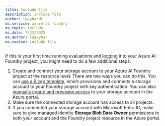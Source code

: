 ```yaml
---
title: Include file
description: Include file
author: lgayhardt
ms.service: azure-ai-foundry
ms.topic: include
ms.date: 7/23/2025
ms.author: lagayhar
ms.custom: include file
---
```


If this is your first time running evaluations and logging it to your Azure AI Foundry project, you might need to do a few additional steps:

1. Create and connect your storage account to your Azure AI Foundry project at the resource level. There are two ways you can do this. You can [use a Bicep template](https://github.com/azure-ai-foundry/foundry-samples/blob/main/samples/microsoft/infrastructure-setup/01-connections/connection-storage-account.bicep), which provisions and connects a storage account to your Foundry project with key authentication. You can also [manually create and provision access](../how-to/evaluations-storage-account.md) to your storage account in the Azure portal.
1. Make sure the connected storage account has access to all projects.
1. If you connected your storage account with Microsoft Entra ID, make sure to give managed identity **Storage Blob Data Owner** permissions to both your account and the Foundry project resource in the Azure portal.